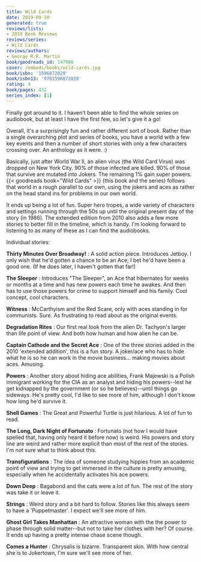 ```yaml
---
title: Wild Cards
date: 2019-09-10
generated: true
reviews/lists:
- 2019 Book Reviews
reviews/series:
- Wild Cards
reviews/authors:
- George R.R. Martin
book/goodreads_id: 147908
cover: /embeds/books/wild-cards.jpg
book/isbn: '1596872829'
book/isbn13: '9781596872820'
rating: 4
book/pages: 432
series_index: [1]
---
```

Finally got around to it. I haven't been able to find the whole series on audiobook, but at least I have the first few, so let's give it a go!  

Overall, it's a surprisingly fun and rather different sort of book. Rather than a single overarching plot and series of books, you have a world with a few key events and then a number of short stories with only a few characters crossing over. An anthology as it were. :)  

<!--more-->

Basically, just after World War II, an alien virus (the Wild Card Virus) was dropped on New York City. 90% of those infected are killed. 90% of those that survive are mutated into Jokers. The remaining 1% gain super powers. {{< goodreads book="Wild Cards" >}} (this book and the series) follows that world in a rough parallel to our own, using the jokers and aces as rather on the head stand ins for problems in our own world.  

It ends up being a lot of fun. Super hero tropes, a wide variety of characters and settings running through the 50s up until the original present day of the story (in 1986). The extended edition from 2010 also adds a few more stories to better fill in the timeline, which is handy. I'm looking forward to listening to as many of these as I can find the audiobooks.  

Individual stories:  

 **Thirty Minutes Over Broadway!** : A solid action piece. Introduces Jetboy. I only wish that he'd gotten a chance to be an Ace; I bet he'd have been a good one. (If he does later, I haven't gotten that far!)  

 **The Sleeper** : Introduces "The Sleeper", an Ace that hibernates for weeks or months at a time and has new powers each time he awakes. And then has to use those powers for crime to support himself and his family. Cool concept, cool characters.  

**Witness** : McCarthyism and the Red Scare, only with aces standing in for communists. Sure. As frustrating to read about as the original events.  

 **Degradation Rites** : Our first real look from the alien Dr. Tachyon's larger than life point of view. And both how human and how alien he can be.  

**Captain Cathode and the Secret Ace** : One of the three stories added in the 2010 'extended addition', this is a fun story. A joker/ace who has to hide what he is so he can work in the movie business... making movies about aces. Amusing.  

**Powers** : Another story about hiding ace abilities, Frank Majewski is a Polish immigrant working for the CIA as an analyst and hiding his powers--lest he get kidnapped by the government (or so he believes)--until things go sideways. He's pretty cool, I'd like to see more of him, although I don't know how long he'd survive it.  

**Shell Games** : The Great and Powerful Turtle is just hilarious. A lot of fun to read.  

**The Long, Dark Night of Fortunato** : Fortunato (not how I would have spelled that, having only heard it before now) is weird. His powers and story line are weird and rather more explicit than most of the rest of the stories. I'm not sure what to think about this.  

**Transfigurations** : The idea of someone studying hippies from an academic point of view and trying to get immersed in the culture is pretty amusing, especially when he accidentally activates his ace powers.  

**Down Deep** : Bagabond and the cats were a lot of fun. The rest of the story was take it or leave it.  

**Strings** : Weird story and a bit hard to follow. Stories like this always seem to have a 'Puppetmaster'. I expect we'll see more of him.  

**Ghost Girl Takes Manhattan** : An attractive woman with the the power to phase through solid matter--but not to take her clothes with her? Of course. It ends up having a pretty intense chase scene though.  

**Comes a Hunter** : Chrysalis is bizarre. Transparent skin. With how central she is to Jokertown, I'm sure we'll see more of her.